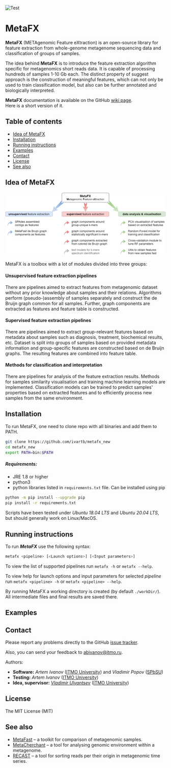
![Test](https://github.com/ivartb/metafx_new/actions/workflows/test.yml/badge.svg)

# MetaFX

**MetaFX** (METAgenomic Feature eXtraction) is an open-source library for feature extraction from whole-genome metagenome sequencing data and classification of groups of samples.

The idea behind **MetaFX** is to introduce the feature extraction algorithm specific for metagenomics short reads data. It is capable of processing hundreds of samples 1-10 Gb each. The distinct property of suggest approach is the construction of meaningful features, which can not only be used to train classification model, but also can be further annotated and biologically interpreted.

**MetaFX** documentation is available on the GitHub [wiki page](https://github.com/ivartb/metafx_new/wiki).<br/>
Here is a short version of it.

## Table of contents

  * [Idea of MetaFX](#idea-of-meta-fx)
  * [Installation](#installation)
  * [Running instructions](#running-instructions) 
  * [Examples](#examples)
  * [Contact](#contact)
  * [License](#license)
  * [See also](#see-also)


## Idea of MetaFX
![idea](./img/idea.png)




MetaFX is a toolbox with a lot of modules divided into three groups:

#### Unsupervised feature extraction pipelines

There are pipelines aimed to extract features from metagenomic dataset without any prior knowledge about samples and their relations. Algorithms perform (pseudo-)assembly of samples separately and construct the de Bruijn graph common for all samples. Further, graph components are extracted as features and feature table is constructed.

#### Supervised feature extraction pipelines

There are pipelines aimed to extract group-relevant features based on metadata about samples such as diagnosis, treatment, biochemical results, etc. Dataset is split into groups of samples based on provided metadata information and group-specific features are constructed based on de Bruijn graphs. The resulting features are combined into feature table.

#### Methods for classification and interpretation

There are pipelines for analysis of the feature extraction results. Methods for samples similarity visualisation and training machine learning models are implemented. Classification models can be trained to predict samples' properties based on extracted features and to efficiently process new samples from the same environment.


## Installation

To run MetaFX,  one need to clone repo with all binaries and add them to PATH.

```bash
git clone https://github.com/ivartb/metafx_new
cd metafx_new
export PATH=bin:$PATH
```

##### Requirements:
* JRE 1.8 or higher
* python3
* python libraries listed in `requirements.txt` file. Can be installed using pip <br/>
```bash
python -m pip install --upgrade pip
pip install -r requirements.txt
```

Scripts have been tested under *Ubuntu 18.04 LTS* and *Ubuntu 20.04 LTS*, but should generally work on Linux/MacOS.

## Running instructions

To run **_MetaFX_** use the following syntax:

```bash
metafx <pipeline> [<Launch options>] [<Input parameters>]
```

To view the list of supported pipelines run `metafx -h` or `metafx --help`.

To view help for launch options and input parameters for selected _pipeline_ run `metafx <pipeline> -h` or `metafx <pipeline> --help`.

By running MetaFX a working directory is created (by default `./workDir/`).
All intermediate files and final results are saved there.

## Examples

## Contact

Please report any problems directly to the GitHub [issue tracker](https://github.com/ivartb/metafx_new/issues).

Also, you can send your feedback to [abivanov@itmo.ru](mailto:abivanov@itmo.ru).

Authors:
* **Software:** *Artem Ivanov* ([ITMO University](https://en.itmo.ru/)) and *Vladimir Popov* ([SPbSU](https://english.spbu.ru/))
* **Testing:** *Artem Ivanov* ([ITMO University](http://en.itmo.ru/en/))
* **Idea, supervisor:** [*Vladimir Ulyantsev*](https://ulyantsev.com) ([ITMO University](http://en.itmo.ru/en/))

## License

The MIT License (MIT)

## See also

* [MetaFast](https://github.com/ctlab/metafast/) – a toolkit for comparison of metagenomic samples.
* [MetaCherchant](https://github.com/ctlab/metacherchant) – a tool for analysing genomic environment within a metagenome.
* [RECAST](https://github.com/ctlab/recast) – a tool for sorting reads per their origin in metagenomic time series.